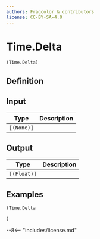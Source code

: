 ```yaml
---
authors: Fragcolor & contributors
license: CC-BY-SA-4.0
---
```



# Time.Delta

```clojure
(Time.Delta)
```


## Definition




## Input

| Type | Description |
|------|-------------|
| `[(None)]` |  |


## Output

| Type | Description |
|------|-------------|
| `[(Float)]` |  |


## Examples

```clojure
(Time.Delta

)
```


--8<-- "includes/license.md"
